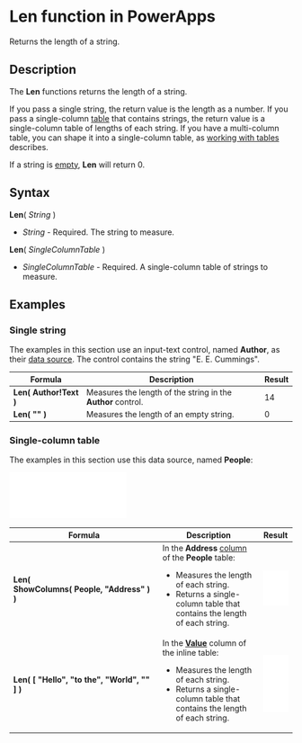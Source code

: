 <properties
	pageTitle="PowerApps: Len function"
	description="Reference information for the Len function in PowerApps, including syntax and examples"
	services=""
	suite="powerapps"
	documentationCenter="na"
	authors="gregli-msft"
	manager="dwrede"
	editor=""
	tags=""/>

<tags
   ms.service="powerapps"
   ms.devlang="na"
   ms.topic="article"
   ms.tgt_pltfrm="na"
   ms.workload="na"
   ms.date="11/07/2015"
   ms.author="gregli"/>

# Len function in PowerApps #

Returns the length of a string.

## Description ##

The **Len** functions returns the length of a string.  

If you pass a single string, the return value is the length as a number.  If you pass a single-column [table](working-with-tables.md) that contains strings, the return value is a single-column table of lengths of each string. If you have a multi-column table, you can shape it into a single-column table, as [working with tables](working-with-tables.md) describes.

If a string is [empty](function-isblank-isempty.md), **Len** will return 0.

## Syntax ##

**Len**( *String* )

- *String* - Required. The string to measure.

**Len**( *SingleColumnTable* )

- *SingleColumnTable* - Required. A single-column table of strings to measure.

## Examples ##

### Single string ###
The examples in this section use an input-text control, named **Author**, as their [data source](working-with-data-sources.md). The control contains the string "E. E. Cummings".

| Formula | Description | Result |
|---------|-------------|--------|
| **Len( Author!Text )** | Measures the length of the string in the **Author** control. | 14 |
| **Len( "" )** | Measures the length of an empty string. | 0 |

### Single-column table
The examples in this section use this data source, named **People**:

![](media/function-len/people-table.png)

| Formula | Description | Result |
|---------|-------------|--------|
| **Len( ShowColumns(&nbsp;People,&nbsp;"Address"&nbsp;) )** |  In the **Address** [column](working-with-tables.md#columns) of the **People** table:<br><ul><li>Measures the length of each string.</li><li>Returns a single-column table that contains the length of each string.</li> | ![](media/function-len/people-table-len.png) |
| **Len( [ "Hello", "to the", "World", "" ] )** |  In the **[Value](function-value.md)** column of the inline table:<br><ul><li>Measures the length of each string.</li><li>Returns a single-column table that contains the length of each string.</li> | ![](media/function-len/people-table-len-inline.png) |


